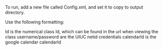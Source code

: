 To run, add a new file called Config.xml, and set it to copy to output directory.

Use the following formatting:
<Classes>
  <class Id="" username="" password="" calendarId=""/>
</Classes>

Id is the numerical class Id, which can be found in the url when viewing the class
username/password are the UIUC netid credentials
calendarId is the google calendar calendarId
